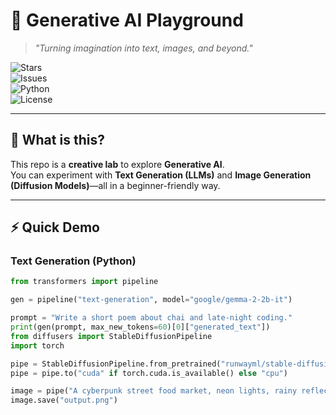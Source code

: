 # 🎨 Generative AI Playground

> *"Turning imagination into text, images, and beyond."*  

![Stars](https://img.shields.io/github/stars/yourname/genai-playground?style=social)  
![Issues](https://img.shields.io/github/issues/yourname/genai-playground)  
![Python](https://img.shields.io/badge/Python-3.10+-blue)  
![License](https://img.shields.io/badge/License-MIT-yellow)  

---

## 🚀 What is this?

This repo is a **creative lab** to explore **Generative AI**.  
You can experiment with **Text Generation (LLMs)** and **Image Generation (Diffusion Models)**—all in a beginner-friendly way.  

---

## ⚡ Quick Demo

### Text Generation (Python)

```python
from transformers import pipeline

gen = pipeline("text-generation", model="google/gemma-2-2b-it")

prompt = "Write a short poem about chai and late-night coding."
print(gen(prompt, max_new_tokens=60)[0]["generated_text"])
from diffusers import StableDiffusionPipeline
import torch

pipe = StableDiffusionPipeline.from_pretrained("runwayml/stable-diffusion-v1-5")
pipe = pipe.to("cuda" if torch.cuda.is_available() else "cpu")

image = pipe("A cyberpunk street food market, neon lights, rainy reflections").images[0]
image.save("output.png")
